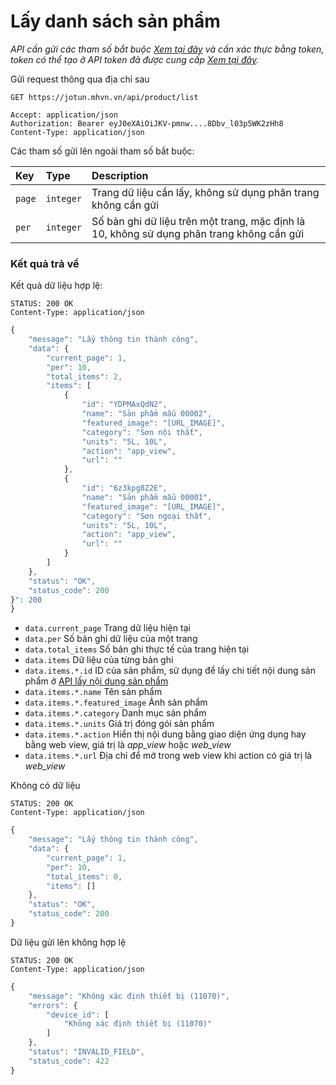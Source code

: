 # Lấy danh sách sản phẩm

_API cần gửi các tham số bắt buộc [Xem tại đây](README.md) và cần xác thực bằng token, token có thể tạo ở API token đã được cung cấp [Xem tại đây](token-access.md)._

 Gửi request thông qua địa chỉ sau
 ```http
GET https://jotun.mhvn.vn/api/product/list

Accept: application/json
Authorization: Bearer eyJ0eXAiOiJKV-pmnw....8Dbv_l03p5WK2zHh8
Content-Type: application/json
```

Các tham số gửi lên ngoài tham số bắt buộc:

| Key | Type | Description |
| :--- | :--- | :--- |
| `page` | `integer` | Trang dữ liệu cần lấy, không sử dụng phân trang không cần gửi |
| `per` | `integer` | Số bản ghi dữ liệu trên một trang, mặc định là 10, không sử dụng phân trang không cần gửi |

### Kết quả trả về
Kết quả dữ liệu hợp lệ:
```http
STATUS: 200 OK
Content-Type: application/json
```
```javascript
{
    "message": "Lấy thông tin thành công",
    "data": {
        "current_page": 1,
        "per": 10,
        "total_items": 2,
        "items": [
            {
                "id": "YDPMAxQdN2",
                "name": "Sản phẩm mẫu 00002",
                "featured_image": "[URL_IMAGE]",
                "category": "Sơn nội thất",
                "units": "5L, 10L",
                "action": "app_view",
                "url": ""
            },
            {
                "id": "6z3kpg8Z2E",
                "name": "Sản phẩm mẫu 00001",
                "featured_image": "[URL_IMAGE]",
                "category": "Sơn ngoại thất",
                "units": "5L, 10L",
                "action": "app_view",
                "url": ""
            }
        ]
    },
    "status": "OK",
    "status_code": 200
}": 200
}
```

- `data.current_page` Trang dữ liệu hiện tại
- `data.per` Số bản ghi dữ liệu của một trang
- `data.total_items` Số bản ghi thực tế của trang hiện tại
- `data.items` Dữ liệu của từng bản ghi
- `data.items.*.id` ID của sản phẩm, sử dụng để lấy chi tiết nội dung sản phẩm ở [API lấy nội dung sản phẩm](product-detail.md)
- `data.items.*.name` Tên sản phẩm
- `data.items.*.featured_image` Ảnh sản phẩm
- `data.items.*.category` Danh mục sản phẩm
- `data.items.*.units` Giá trị đóng gói sản phẩm
- `data.items.*.action` Hiển thị nội dung bằng giao diện ứng dụng hay bằng web view, giá trị là _app_view_ hoặc _web_view_
- `data.items.*.url` Địa chỉ để mở trong web view khi action có giá trị là _web_view_

Không có dữ liệu
 ```http
STATUS: 200 OK
Content-Type: application/json
```
```javascript
{
    "message": "Lấy thông tin thành công",
    "data": {
        "current_page": 1,
        "per": 10,
        "total_items": 0,
        "items": []
    },
    "status": "OK",
    "status_code": 200
}
```

Dữ liệu gửi lên không hợp lệ
 ```http
STATUS: 200 OK
Content-Type: application/json
```
```javascript
{
    "message": "Không xác định thiết bị (11070)",
    "errors": {
        "device_id": [
            "Không xác định thiết bị (11070)"
        ]
    },
    "status": "INVALID_FIELD",
    "status_code": 422
}
```
